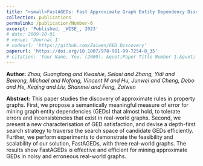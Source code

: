 ```yaml
---
title: "<small>FastAGEDs: Fast Approximate Graph Entity Dependency Discovery</small>"
collection: publications
permalink: /publication/Number-6
excerpt: 'Published, _WISE_, 2023'
# date: 2009-10-01
# venue: 'Journal 1'
# codeurl: 'https://github.com/Zaiwen/GED_Discovery'
paperurl: 'https://doi.org/10.1007/978-981-99-7254-8_35'
# citation: 'Your Name, You. (2009). &quot;Paper Title Number 1.&quot; <i>Journal 1</i>. 1(1).'
---
```


**Author:** *Zhou, Guangtong and Kwashie, Selasi and Zhang, Yidi and Bewong, Michael and Nofong, Vincent M and Hu, Junwei and Cheng, Debo and He, Keqing and Liu, Shanmei and Feng, Zaiwen*

**Abstract:** This paper studies the discovery of approximate rules in property graphs. First, we propose a semantically meaningful measure of error for mining graph entity dependencies (GEDs) that almost hold, to tolerate errors and inconsistencies that exist in real-world graphs. Second, we present a new characterisation of GED satisfaction, and devise a depth-first search strategy to traverse the search space of candidate GEDs efficiently. Further, we perform experiments to demonstrate the feasibility and scalability of our solution, FastAGEDs, with three real-world graphs. The results show FastAGEDs is effective and efficient for mining approximate GEDs in noisy and erroneous real-world graphs.